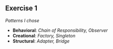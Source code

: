 ## Exercise 1

_Patterns I chose_ 
- **Behavioral**: _Chain of Responsibility, Observer_
- **Creational**: _Factory, Singleton_
- **Structural**: _Adapter, Bridge_
